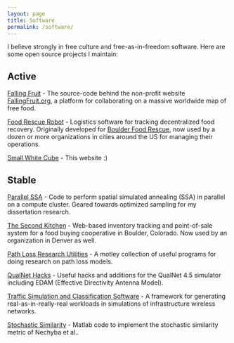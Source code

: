 ```yaml
---
layout: page
title: Software
permalink: /software/
---
```

I believe strongly in free culture and free-as-in-freedom software. Here are some open source projects I maintain:

## Active

[Falling Fruit](https://github.com/somerandomsequence/falling-fruit) - The source-code behind the non-profit 
website [FallingFruit.org](http://fallingfruit.org), a platform for collaborating on a massive worldwide map
of free food.

[Food Rescue Robot](http://github.com/somerandomsequence/food-rescue-robot) - Logistics software for tracking decentralized
food recovery. Originally developed for [Boulder Food Rescue](http://boulderfoodrescue.org), now used by a dozen or more 
organizations in cities around the US for managing their operations.

[Small White Cube](https://github.com/somerandomsequence/smallwhitecube) - This website :)

## Stable

[Parallel SSA](https://github.com/somerandomsequence/Parallel-SSA) - Code to perform spatial simulated annealing (SSA) in parallel on a compute cluster. Geared towards optimized sampling for my dissertation research.

[The Second Kitchen](https://github.com/somerandomsequence/tsk-webapp) - Web-based inventory tracking and point-of-sale system for a food buying cooperative in Boulder, Colorado. Now used by an organization in Denver as well.

[Path Loss Research Utilities](/software/pl-software/pl_software_20110912.tar.gz) - A motley collection of useful programs for doing research on path loss models.

[QualNet Hacks](/software/qualnet-hacks/calebs_qualnet_hacks_latest.tar.gz) - Useful hacks and additions for the QualNet 4.5 simulator including EDAM (Effective Directivity Antenna Model).

[Traffic Simulation and Classification Software](/software/traffic-generation/traffic_generation_20090604.tar.gz) - A framework for generating real-as-in-really-real workloads in simulations of infrastructure wireless networks.

[Stochastic Similarity](http://www.cs.pdx.edu/~singh/software/similarity-0.1.tar.gz) - Matlab code to implement the stochastic similarity metric of Nechyba et al..

